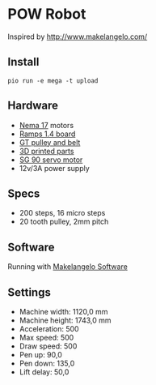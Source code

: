 ﻿# POW Robot

Inspired by http://www.makelangelo.com/

## Install

`pio run -e mega -t upload`

## Hardware

* [Nema 17](https://www.amazon.fr/gp/product/B06XQWMDWT/ref=oh_aui_detailpage_o04_s00?ie=UTF8&psc=1) motors
* [Ramps 1.4 board](https://www.amazon.fr/gp/product/B06XPST1SY/ref=oh_aui_detailpage_o01_s00?ie=UTF8&psc=1)
* [GT pulley and belt](https://www.amazon.fr/gp/product/B076H459L6)
* [3D printed parts](https://www.thingiverse.com/thing:798076)
* [SG 90 servo motor](https://www.amazon.fr/Hrph-Moteur-Helicopter-Contr%C3%B4le-Voiture/dp/B01HZ8NBIC/ref=sr_1_1?ie=UTF8&qid=1516186547&sr=8-1&keywords=servo+moteur+sg90)
* 12v/3A power supply

## Specs

* 200 steps, 16 micro steps
* 20 tooth pulley, 2mm pitch

## Software

Running with [Makelangelo Software](https://github.com/MarginallyClever/Makelangelo-software)

## Settings

* Machine width: 1120,0 mm
* Machine height: 1743,0 mm
* Acceleration: 500
* Max speed: 500
* Draw speed: 500
* Pen up: 90,0
* Pen down: 135,0
* Lift delay: 50,0

